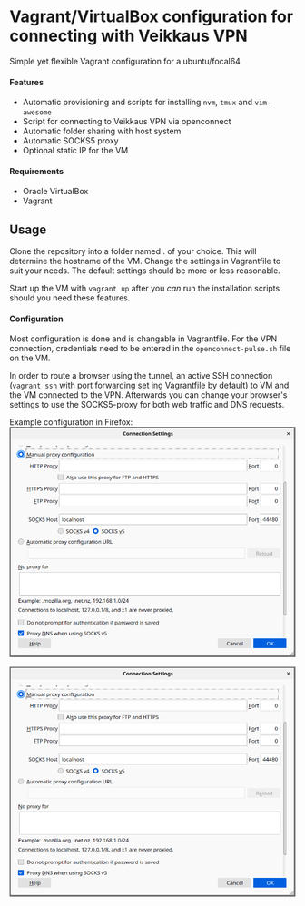 # Vagrant/VirtualBox configuration for connecting with Veikkaus VPN
Simple yet flexible Vagrant configuration for a ubuntu/focal64

#### Features
  * Automatic provisioning and scripts for installing `nvm`, `tmux` and `vim-awesome`
  * Script for connecting to Veikkaus VPN via openconnect
  * Automatic folder sharing with host system
  * Automatic SOCKS5 proxy
  * Optional static IP for the VM

#### Requirements
  * Oracle VirtualBox
  * Vagrant

## Usage
Clone the repository into a folder named <hostname>.<domain> of your choice. This will determine the hostname of the VM. Change the settings in Vagrantfile to suit your needs. The default settings should be more or less reasonable.

Start up the VM with `vagrant up` after you _can_ run the installation scripts should you need these features.

#### Configuration
Most configuration is done and is changable in Vagrantfile. For the VPN connection, credentials need to be entered in the `openconnect-pulse.sh` file on the VM.

In order to route a browser using the tunnel, an active SSH connection (`vagrant ssh` with port forwarding set ing Vagrantfile by default) to VM and the VM connected to the VPN. Afterwards you can change your browser's settings to use the SOCKS5-proxy for both web traffic and DNS requests.

Example configuration in Firefox:
![alt text1][logo]

[logo]: documentation-assets/firefox-network-settings.png "Firefox network settings"

![alt text](documentation-assets/firefox-network-settings.png "Title Text")
